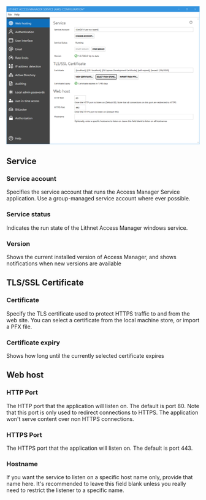 
<img src="../images/ui-page-webhosting.png" alt="web_hosting" width="1000px">

## Service
### Service account
Specifies the service account that runs the Access Manager Service application. Use a group-managed service account where ever possible.

### Service status
Indicates the run state of the Lithnet Access Manager windows service.

### Version
Shows the current installed version of Access Manager, and shows notifications when new versions are available

## TLS/SSL Certificate
### Certificate
Specify the TLS certificate used to protect HTTPS traffic to and from the web site. You can select a certificate from the local machine store, or import a PFX file.

### Certificate expiry
Shows how long until the currently selected certificate expires

## Web host
### HTTP Port
The HTTP port that the application will listen on. The default is port 80. Note that this port is only used to redirect connections to HTTPS. The application won't serve content over non HTTPS connections.

### HTTPS Port
The HTTPS port that the application will listen on. The default is port 443.

### Hostname
If you want the service to listen on a specific host name only, provide that name here. It's recommended to leave this field blank unless you really need to restrict the listener to a specific name.